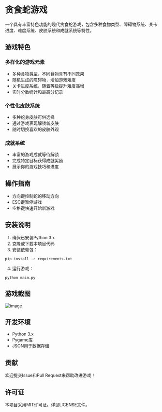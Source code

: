 # 贪食蛇游戏

一个具有丰富特色功能的现代贪食蛇游戏，包含多种食物类型、障碍物系统、关卡进度、难度系统、皮肤系统和成就系统等特性。

## 游戏特色

### 多样化的游戏元素
- 多种食物类型，不同食物具有不同效果
- 随机生成的障碍物，增加游戏难度
- 关卡进度系统，随着等级提升难度递增
- 实时分数统计和最高分记录

### 个性化皮肤系统
- 多种蛇身皮肤可供选择
- 通过游戏表现解锁新皮肤
- 随时切换喜欢的皮肤外观

### 成就系统
- 丰富的游戏成就等待解锁
- 完成特定目标获得成就奖励
- 展示你的游戏技巧和进度

## 操作指南

- 方向键控制蛇的移动方向
- ESC键暂停游戏
- 空格键快速开始新游戏

## 安装说明

1. 确保已安装Python 3.x
2. 克隆或下载本项目代码
3. 安装依赖包：
```
pip install -r requirements.txt
```
4. 运行游戏：
```
python main.py
```

## 游戏截图

![image](https://github.com/user-attachments/assets/b0781866-c958-4b2e-b39d-d2ac0d71acc4)


## 开发环境

- Python 3.x
- Pygame库
- JSON用于数据存储

## 贡献

欢迎提交Issue和Pull Request来帮助改进游戏！

## 许可证

本项目采用MIT许可证。详见LICENSE文件。
